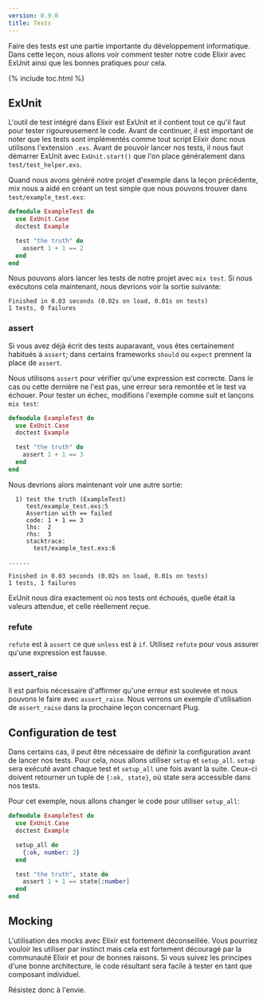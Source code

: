 ```yaml
---
version: 0.9.0
title: Tests
---
```


Faire des tests est une partie importante du développement informatique. Dans cette leçon, nous allons voir comment tester notre code Elixir avec ExUnit ainsi que les bonnes pratiques pour cela.

{% include toc.html %}

## ExUnit

L'outil de test intégré dans Elixir est ExUnit et il contient tout ce qu'il faut pour tester rigoureusement le code.  Avant de continuer, il est important de noter que les tests sont implémentés comme tout script Elixir donc nous utilisons l'extension `.exs`.  Avant de pouvoir lancer nos tests, il nous faut démarrer ExUnit avec `ExUnit.start()` que l'on place généralement dans `test/test_helper.exs`.

Quand nous avons généré notre projet d'exemple dans la leçon précédente, mix nous a aidé en créant un test simple que nous pouvons trouver dans `test/example_test.exs`:

```elixir
defmodule ExampleTest do
  use ExUnit.Case
  doctest Example

  test "the truth" do
    assert 1 + 1 == 2
  end
end
```

Nous pouvons alors lancer les tests de notre projet avec `mix test`.  Si nous exécutons cela maintenant, nous devrions voir la sortie suivante:

```shell
Finished in 0.03 seconds (0.02s on load, 0.01s on tests)
1 tests, 0 failures
```

### assert

Si vous avez déjà écrit des tests auparavant, vous êtes certainement habitués à `assert`; dans certains frameworks `should` ou `expect` prennent la place de `assert`.

Nous utilisons `assert` pour vérifier qu'une expression est correcte.  Dans le cas ou cette dernière ne l'est pas, une erreur sera remontée et le test va échouer.  Pour tester un échec, modifions l'exemple comme suit et lançons `mix test`:

```elixir
defmodule ExampleTest do
  use ExUnit.Case
  doctest Example

  test "the truth" do
    assert 1 + 1 == 3
  end
end
```

Nous devrions alors maintenant voir une autre sortie:

```shell
  1) test the truth (ExampleTest)
     test/example_test.exs:5
     Assertion with == failed
     code: 1 + 1 == 3
     lhs:  2
     rhs:  3
     stacktrace:
       test/example_test.exs:6

......

Finished in 0.03 seconds (0.02s on load, 0.01s on tests)
1 tests, 1 failures
```

ExUnit nous dira exactement où nos tests ont échoués, quelle était la valeurs attendue, et celle réellement reçue.

### refute

`refute` est à `assert` ce que `unless` est à `if`.  Utilisez `refute` pour vous assurer qu'une expression est fausse.

### assert_raise

Il est parfois nécessaire d'affirmer qu'une erreur est soulevée et nous pouvons le faire avec `assert_raise`.  Nous verrons un exemple d'utilisation de `assert_raise` dans la prochaine leçon concernant Plug.

## Configuration de test

Dans certains cas, il peut être nécessaire de définir la configuration avant de lancer nos tests.  Pour cela, nous allons utiliser `setup` et `setup_all`.  `setup` sera exécuté avant chaque test et `setup_all` une fois avant la suite.  Ceux-ci doivent retourner un tuple de `{:ok, state}`, où state sera accessible dans nos tests.

Pour cet exemple, nous allons changer le code pour utiliser `setup_all`:

```elixir
defmodule ExampleTest do
  use ExUnit.Case
  doctest Example

  setup_all do
    {:ok, number: 2}
  end

  test "the truth", state do
    assert 1 + 1 == state[:number]
  end
end
```

## Mocking

L'utilisation des mocks avec Elixir est fortement déconseillée.  Vous pourriez vouloir les utiliser par instinct mais cela est fortement découragé par la communauté Elixir et pour de bonnes raisons.  Si vous suivez les principes d'une bonne architecture, le code résultant sera facile à tester en tant que composant individuel.

Résistez donc à l'envie.
